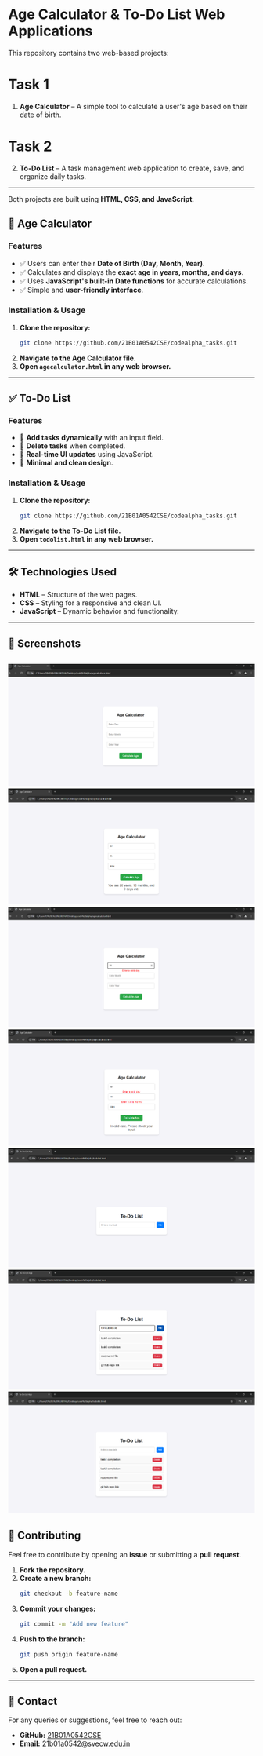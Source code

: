# **Age Calculator & To-Do List Web Applications**
This repository contains two web-based projects:
# **Task 1**
1. **Age Calculator** – A simple tool to calculate a user's age based on their date of birth.
# **Task 2**
2. **To-Do List** – A task management web application to create, save, and organize daily tasks.
---
Both projects are built using **HTML, CSS, and JavaScript**.



## 📌 **Age Calculator**
### **Features**
- ✅ Users can enter their **Date of Birth (Day, Month, Year)**.
- ✅ Calculates and displays the **exact age in years, months, and days**.
- ✅ Uses **JavaScript's built-in Date functions** for accurate calculations.
- ✅ Simple and **user-friendly interface**.

### **Installation & Usage**
1. **Clone the repository:**
   ```sh
   git clone https://github.com/21B01A0542CSE/codealpha_tasks.git
   ```
2. **Navigate to the Age Calculator file.**
3. **Open `agecalculator.html` in any web browser.**

---

## ✅ **To-Do List**
### **Features**
- 📌 **Add tasks dynamically** with an input field.
- 📌 **Delete tasks** when completed.
- 📌 **Real-time UI updates** using JavaScript.
- 📌 **Minimal and clean design**.

### **Installation & Usage**
1. **Clone the repository:**
   ```sh
   git clone https://github.com/21B01A0542CSE/codealpha_tasks.git
   ```
2. **Navigate to the To-Do List file.**
3. **Open `todolist.html` in any web browser.**

---

## 🛠 **Technologies Used**
- **HTML** – Structure of the web pages.
- **CSS** – Styling for a responsive and clean UI.
- **JavaScript** – Dynamic behavior and functionality.

---

## 📌 **Screenshots**
![Age Calculator Interface Screenshot](calculatorUI.png)
![Age Calculator result Screenshot](calculation.png)
![Age Calculator Incorrect details Screenshot](wrongdata.png)
![Age Calculator Incorrect result Screenshot](suggesting.png)
![To do list Interface Screenshot](todolistinterface.png)
![Adding Task Screenshot](addtasks.png)
![Deleting Task Screenshot](delete.png)
---


## 🤝 **Contributing**
Feel free to contribute by opening an **issue** or submitting a **pull request**. 

1. **Fork the repository.**
2. **Create a new branch:**
   ```sh
   git checkout -b feature-name
   ```
3. **Commit your changes:**
   ```sh
   git commit -m "Add new feature"
   ```
4. **Push to the branch:**
   ```sh
   git push origin feature-name
   ```
5. **Open a pull request.**

---

## 📧 **Contact**
For any queries or suggestions, feel free to reach out:
- **GitHub:** [21B01A0542CSE](https://github.com/21B01A0542CSE)
- **Email:** 21b01a0542@svecw.edu.in
